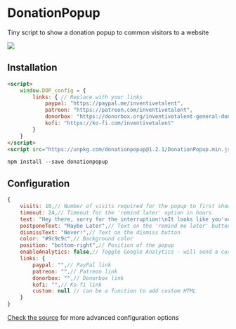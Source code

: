# DonationPopup
Tiny script to show a donation popup to common visitors to a website

[![](https://i.imgur.com/sevD76X.png)](https://patreon.com/inventivetalent)


## Installation
```html
<script>
    window.DOP_config = {
        links: { // Replace with your links
            paypal: "https://paypal.me/inventivetalent",
            patreon: "https://patreon.com/inventivetalent",
            donorbox: "https://donorbox.org/inventivetalent-general-donation",
            kofi: "https://ko-fi.com/inventivetalent"
        }
    }
</script>
<script src="https://unpkg.com/donationpopup@1.2.1/DonationPopup.min.js"></script>
```  

```
npm install --save donationpopup
```


## Configuration
```js
{
    visits: 10,// Number of visits required for the popup to first show up
    timeout: 24,// Timeout for the 'remind later' option in hours
    text: "Hey there, sorry for the interruption!\nIt looks like you've visited this site a couple of times - if you like it and want to help keep it running, please consider throwing over a small donation :)",// Text of the popup
    postponeText: "Maybe Later",// Text on the 'remind me later' button
    dismissText: "Never!",// Text on the dismiss button
    color: "#9c9c9c",// Background color
    position: "bottom-right",// Position of the popup
    enableAnalytics: false,// Toggle Google Analytics - will send a custom event on clicks if enabled
    links: {
        paypal: "",// PayPal link
        patreon: "",// Patreon link
        donorbox: "",// Donorbox link
        kofi: "",// Ko-fi link
        custom: null // can be a function to add custom HTML
    }
}
```  
[Check the source](https://github.com/InventivetalentDev/DonationPopup/blob/master/DonationPopup.js#L4) for more advanced configuration options
